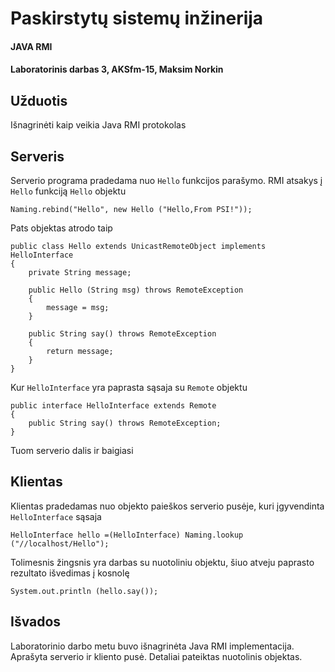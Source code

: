 # Paskirstytų sistemų inžinerija

#### JAVA RMI
#### Laboratorinis darbas 3, AKSfm-15, Maksim Norkin

## Užduotis

Išnagrinėti kaip veikia Java RMI protokolas

## Serveris

Serverio programa pradedama nuo ``Hello`` funkcijos parašymo. RMI atsakys į ``Hello`` funkciją ``Hello`` objektu

    Naming.rebind("Hello", new Hello ("Hello,From PSI!"));
    
Pats objektas atrodo taip

    public class Hello extends UnicastRemoteObject implements HelloInterface
    {
        private String message;

        public Hello (String msg) throws RemoteException
        {
            message = msg;
        }

        public String say() throws RemoteException
        {
            return message;
        }
    }

Kur ``HelloInterface`` yra paprasta sąsaja su ``Remote`` objektu

    public interface HelloInterface extends Remote
    {
        public String say() throws RemoteException;
    }

Tuom serverio dalis ir baigiasi

## Klientas

Klientas pradedamas nuo objekto paieškos serverio pusėje, kuri įgyvendinta ``HelloInterface`` sąsaja

    HelloInterface hello =(HelloInterface) Naming.lookup ("//localhost/Hello");
    
Tolimesnis žingsnis yra darbas su nuotoliniu objektu, šiuo atveju paprasto rezultato išvedimas į kosnolę

    System.out.println (hello.say());
    
## Išvados

Laboratorinio darbo metu buvo išnagrinėta Java RMI implementacija. Aprašyta serverio ir kliento pusė. Detaliai pateiktas nuotolinis objektas.
